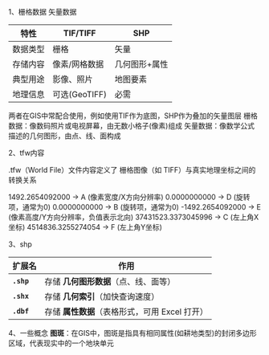 1、栅格数据 矢量数据

| 特性   | TIF/TIFF    | SHP     |
| ---- | ----------- | ------- |
| 数据类型 | 栅格          | 矢量      |
| 存储内容 | 像素/网格数据     | 几何图形+属性 |
| 典型用途 | 影像、照片       | 地图要素    |
| 地理信息 | 可选(GeoTIFF) | 必需      |

两者在GIS中常配合使用，例如使用TIF作为底图，SHP作为叠加的矢量图层
栅格数据：像数码照片或电视屏幕，由无数小格子(像素)组成
矢量数据：像数学公式描述的几何图形，由点、线、面构成


2、tfw内容

.tfw（World File）文件内容定义了 栅格图像（如 TIFF）与真实地理坐标之间的转换关系

1492.2654092000   → A (像素宽度/X方向分辨率)
0.0000000000      → D (旋转项，通常为0)
0.0000000000      → B (旋转项，通常为0)
-1492.2654092000  → E (像素高度/Y方向分辨率，负值表示北向)
37431523.3373045996 → C (左上角X坐标)
4514836.3255274054  → F (左上角Y坐标)

3、shp

|**扩展名**|**作用**|
|---|---|
|**`.shp`**|存储 **几何图形数据**（点、线、面等）|
|**`.shx`**|存储 **几何索引**（加快查询速度）|
|**`.dbf`**|存储 **属性数据**（表格形式，可用 Excel 打开）|


4、一些概念
**图斑**：在GIS中，图斑是指具有相同属性(如耕地类型)的封闭多边形区域，代表现实中的一个地块单元